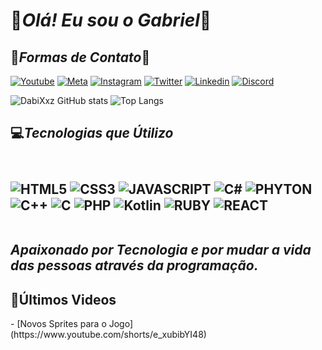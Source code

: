 <h1>👾<i>Olá! Eu sou o Gabriel</i>👾</h1>

<H2>📱<i>Formas de Contato</i>💬</h2>

[![Youtube](https://img.shields.io/badge/YouTube-FF0000?style=for-the-badge&logo=youtube&logoColor=white)](https://www.youtube.com/channel/UCDReDwX1U9SZvoNkRCpFvWw)
[![Meta](https://img.shields.io/badge/Facebook-1877F2?style=for-the-badge&logo=facebook&logoColor=white)](https://www.facebook.com/profile.php?id=100065445083782)
[![Instagram](https://img.shields.io/badge/Instagram-E4405F?style=for-the-badge&logo=instagram&logoColor=white)](https://www.instagram.com/gabrielhenri2208/)
[![Twitter](https://img.shields.io/badge/Twitter-1DA1F2?style=for-the-badge&logo=twitter&logoColor=white)](https://twitter.com/Gabriel220803)
[![Linkedin](https://img.shields.io/badge/LinkedIn-0077B5?style=for-the-badge&logo=linkedin&logoColor=white)](https://www.linkedin.com/in/gabriel-henrique-b243161a2/)
[![Discord](https://img.shields.io/badge/Discord-7289DA?style=for-the-badge&logo=discord&logoColor=white)](https://discord.com/channels/@me)

<!--Painel de Status-->
![DabiXxz GitHub stats](https://github-readme-stats.vercel.app/api?username=DabiXxz&show_icons=true&theme=radical)
![Top Langs](https://github-readme-stats.vercel.app/api/top-langs/?username=DabiXxz&layout=compact&langs_count=7&theme=radical)



<h2>💻<i>Tecnologias que Útilizo</i><h2>
<div style="display: inline_block"><br/>
<img align="center" alt="HTML5" src="https://img.shields.io/badge/HTML5-E34F26?style=for-the-badge&logo=html5&logoColor=white">
<img align="center" alt="CSS3" src="https://img.shields.io/badge/CSS3-1572B6?style=for-the-badge&logo=css3&logoColor=white">
<img align="center" alt="JAVASCRIPT" src="https://img.shields.io/badge/JavaScript-323330?style=for-the-badge&logo=javascript&logoColor=F7DF1E">
<img align="center" alt="C#" src="https://img.shields.io/badge/C%23-239120?style=for-the-badge&logo=c-sharp&logoColor=white">
<img align="center" alt="PHYTON" src="https://img.shields.io/badge/Python-3776AB?style=for-the-badge&logo=python&logoColor=white">
<img align="center" alt="C++" src="https://img.shields.io/badge/C%2B%2B-00599C?style=for-the-badge&logo=c%2B%2B&logoColor=white">
<img align="center" alt="C" src="https://img.shields.io/badge/Java-ED8B00?style=for-the-badge&logo=java&logoColor=white">
<img align="center" alt="PHP" src="https://img.shields.io/badge/PHP-777BB4?style=for-the-badge&logo=php&logoColor=white">
<img align="center" alt="Kotlin" src="https://img.shields.io/badge/Kotlin-0095D5?&style=for-the-badge&logo=kotlin&logoColor=white">
<img align="center" alt="RUBY" src="https://img.shields.io/badge/Ruby-CC342D?style=for-the-badge&logo=ruby&logoColor=white">
<img align="center" alt="REACT" src="https://img.shields.io/badge/React-20232A?style=for-the-badge&logo=react&logoColor=61DAFB">
</div><br/>

<i>Apaixonado por Tecnologia e por mudar a vida das pessoas através da programação.</i>


<h2>🎥Últimos Videos</h2>
- [Novos Sprites para o Jogo](https://www.youtube.com/shorts/e_xubibYI48)<br/>

